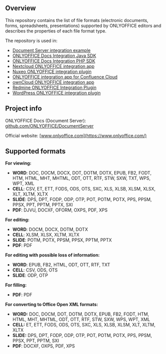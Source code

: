 ﻿## Overview

This repository contains the list of file formats (electronic documents, forms, spreadsheets, presentations) supported by ONLYOFFICE editors and describes the properties of each file format type.

The repository is used in:
* [Document Server integration example](https://github.com/ONLYOFFICE/document-server-integration)
* [ONLYOFFICE Docs Integration Java SDK](https://github.com/ONLYOFFICE/docs-integration-sdk-java)
* [ONLYOFFICE Docs Integration PHP SDK](https://github.com/ONLYOFFICE/docs-integration-sdk-php)
* [Nextcloud ONLYOFFICE integration app](https://github.com/ONLYOFFICE/onlyoffice-nextcloud)
* [Nuxeo ONLYOFFICE integration plugin](https://github.com/ONLYOFFICE/onlyoffice-nuxeo)
* [ONLYOFFICE integration app for Confluence Cloud](https://github.com/ONLYOFFICE/onlyoffice-confluence-cloud)
* [ownCloud ONLYOFFICE integration app](https://github.com/ONLYOFFICE/onlyoffice-owncloud)
* [Redmine ONLYOFFICE Integration Plugin](https://github.com/ONLYOFFICE/onlyoffice-redmine)
* [WordPress ONLYOFFICE integration plugin](https://github.com/ONLYOFFICE/onlyoffice-wordpress)

## Project info

ONLYOFFICE Docs (Document Server): [github.com/ONLYOFFICE/DocumentServer](https://github.com/ONLYOFFICE/DocumentServer)

Official website: [www.onlyoffice.com](https://www.onlyoffice.com/)

## Supported formats

**For viewing:**
* **WORD**: DOC, DOCM, DOCX, DOT, DOTM, DOTX, EPUB, FB2, FODT, HTM, HTML, MHT, MHTML, ODT, OTT, RTF, STW, SXW, TXT, WPS, WPT, XML
* **CELL**: CSV, ET, ETT, FODS, ODS, OTS, SXC, XLS, XLSB, XLSM, XLSX, XLT, XLTM, XLTX
* **SLIDE**: DPS, DPT, FODP, ODP, OTP, POT, POTM, POTX, PPS, PPSM, PPSX, PPT, PPTM, PPTX, SXI
* **PDF**: DJVU, DOCXF, OFORM, OXPS, PDF, XPS

**For editing:**

* **WORD**: DOCM, DOCX, DOTM, DOTX
* **CELL**: XLSM, XLSX, XLTM, XLTX
* **SLIDE**: POTM, POTX, PPSM, PPSX, PPTM, PPTX
* **PDF**: PDF

**For editing with possible loss of information:**

* **WORD**: EPUB, FB2, HTML, ODT, OTT, RTF, TXT
* **CELL**: CSV, ODS, OTS
* **SLIDE**: ODP, OTP

**For filling:**

* **PDF**: PDF

**For converting to Office Open XML formats:**

* **WORD:** DOC, DOCM, DOT, DOTM, DOTX, EPUB, FB2, FODT, HTM, HTML, MHT, MHTML, ODT, OTT, RTF, STW, SXW, WPS, WPT, XML
* **CELL:** ET, ETT, FODS, ODS, OTS, SXC, XLS, XLSB, XLSM, XLT, XLTM, XLTX
* **SLIDE:** DPS, DPT, FODP, ODP, OTP, POT, POTM, POTX, PPS, PPSM, PPSX, PPT, PPTM, SXI
* **PDF**: DOCXF, OXPS, PDF, XPS
